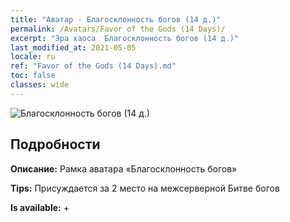 ```yaml
---
title: "Аватар - Благосклонность богов (14 д.)"
permalink: /Avatars/Favor of the Gods (14 Days)/
excerpt: "Эра хаоса  Благосклонность богов (14 д.)"
last_modified_at: 2021-05-05
locale: ru
ref: "Favor of the Gods (14 Days).md"
toc: false
classes: wide
---
```

 ![Благосклонность богов (14 д.)](/images/a/avatarFrame_62.png)

## Подробности

 **Описание:** Рамка аватара «Благосклонность богов» 

 **Tips:** Присуждается за 2 место на межсерверной Битве богов 

 **Is available:**  + 

